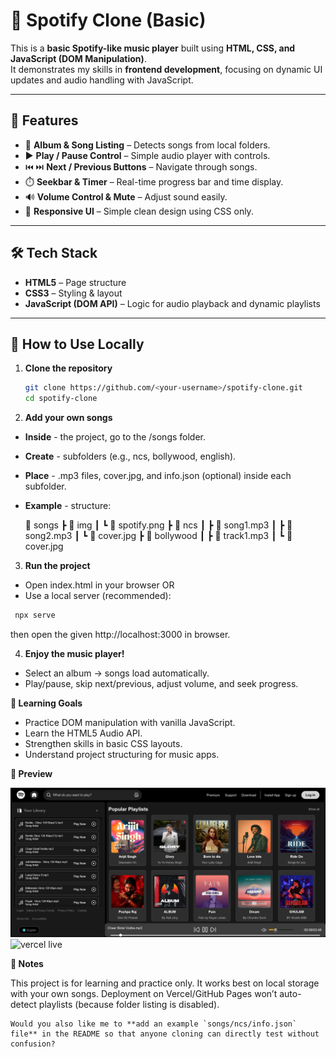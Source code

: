 # 🎵 Spotify Clone (Basic)

This is a **basic Spotify-like music player** built using **HTML, CSS, and JavaScript (DOM Manipulation)**.  
It demonstrates my skills in **frontend development**, focusing on dynamic UI updates and audio handling with JavaScript.

---

## 🚀 Features

- 📂 **Album & Song Listing** – Detects songs from local folders.  
- ▶️ **Play / Pause Control** – Simple audio player with controls.  
- ⏮️ ⏭️ **Next / Previous Buttons** – Navigate through songs.  
- ⏱️ **Seekbar & Timer** – Real-time progress bar and time display.  
- 🔊 **Volume Control & Mute** – Adjust sound easily.  
- 📱 **Responsive UI** – Simple clean design using CSS only.  

---

## 🛠️ Tech Stack

- **HTML5** – Page structure  
- **CSS3** – Styling & layout  
- **JavaScript (DOM API)** – Logic for audio playback and dynamic playlists  

---

## 📂 How to Use Locally

1. **Clone the repository**  
   ```bash
   git clone https://github.com/<your-username>/spotify-clone.git
   cd spotify-clone
2. **Add your own songs**

- **Inside** - the project, go to the /songs folder.
- **Create** - subfolders (e.g., ncs, bollywood, english).
- **Place** - .mp3 files, cover.jpg, and info.json (optional) inside each subfolder.
- **Example** - structure:
  
  📂 songs
 ┣ 📂 img
 ┃ ┗ 📸 spotify.png
 ┣ 📂 ncs
 ┃ ┣ 🎵 song1.mp3
 ┃ ┣ 🎵 song2.mp3
 ┃ ┗ 📜 cover.jpg
 ┣ 📂 bollywood
 ┃ ┣ 🎵 track1.mp3
 ┃ ┗ 📜 cover.jpg

3. **Run the project**

- Open index.html in your browser
  OR
- Use a local server (recommended):
```bash
 npx serve
```
then open the given http://localhost:3000 in browser.

4. **Enjoy the music player!**

- Select an album → songs load automatically.
- Play/pause, skip next/previous, adjust volume, and seek progress.

**🎯 Learning Goals**

- Practice DOM manipulation with vanilla JavaScript.
- Learn the HTML5 Audio API.
- Strengthen skills in basic CSS layouts.
- Understand project structuring for music apps.

**📸 Preview**

![App Screenshot](./img/spotify.png)
![vercel live](https://spotify-version.vercel.app/)


**🙌 Notes**

This project is for learning and practice only.
It works best on local storage with your own songs.
Deployment on Vercel/GitHub Pages won’t auto-detect playlists (because folder listing is disabled).

```
Would you also like me to **add an example `songs/ncs/info.json` file** in the README so that anyone cloning can directly test without confusion?
```
